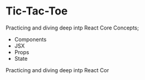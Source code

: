# Tic-Tac-Toe

Practicing and diving deep intp React Core Concepts; 
- Components
- JSX
- Props
- State


Practicing and diving deep intp React Cor



